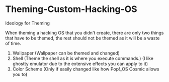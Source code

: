 # Theming-Custom-Hacking-OS
Ideology for Theming

When theming a hacking OS that you didn't create, there are only two things that have to be themed, the rest should not be themed as it will be a waste of time.

1. Wallpaper (Wallpaper can be themed and changed)
2. Shell (Theme the shell as it is where you execute commands.) (I like ghostty emulator due to the extensive effects you can apply to it)
3. Color Scheme (Only if easily changed like how Pop!_OS Cosmic allows you to)
